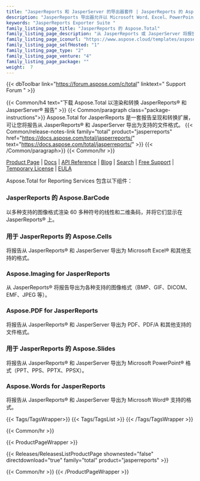 ```yaml
---
title: "JasperReports 和 JasperServer 的导出器套件 | JasperReports 的 Aspose.Total"
description: "JasperReports 导出器允许以 Microsoft Word、Excel、PowerPoint 和 PDF 格式导出报告。 Aspose.Total for JasperReports 系列中的导出器之一还提供了将条形码添加到导出文件的功能。"
keywords: "JasperReports Exporter Suite "
family_listing_page_title: "JasperReports 的 Aspose.Total"
family_listing_page_description: "从 JasperReports 或 JasperServer 将报告导出为 Word、Excel、PowerPoint 和其他格式。"
family_listing_page_iconurl: "https://www.aspose.cloud/templates/aspose/App_Themes/V3/images/total/272x272/aspose_total-for-jasperreports-min.png"
family_listing_page_selfHosted: "1"
family_listing_page_type: "2"
family_listing_page_venture: "4"
family_listing_page_package: ""
weight:  7
---
```


{{< dbToolbar link="https://forum.aspose.com/c/total" linktext=" Support Forum " >}}

{{< Common/h4 text="下载 Aspose.Total 以渲染和转换 JasperReports® 和 JasperServer® 报告"  >}}
{{< Common/paragraph class="package-instructions">}}
Aspose.Total for JasperReports 是一套报告呈现和转换扩展，可让您将报告从 JasperReports® 和 JasperServer 导出为支持的文件格式。
{{< Common/release-notes-link family="total" product="jasperreports" href="https://docs.aspose.com/total/jasperreports/" text="https://docs.aspose.com/total/jasperreports/"  >}}
{{< /Common/paragraph>}}
{{< Common/hr >}}

[Product Page](https://products.aspose.com/total/jasperreports/) | [Docs](https://docs.aspose.com/total/jasperreports/) | [API Reference](https://reference.aspose.com/) | [Blog](https://blog.aspose.com/categories/aspose.total-product-family/) | [Search](https://search.aspose.com/) | [Free Support](https://forum.aspose.com/c/total/7) | [Temporary License](https://purchase.aspose.com/temporary-license) | [EULA](https://about.aspose.com/legal/eula/)

Aspose.Total for Reporting Services 包含以下组件：

### JasperReports 的 Aspose.BarCode

以多种支持的图像格式渲染 60 多种符号的线性和二维条码，并将它们显示在 JasperReports® 上。

### 用于 JasperReports 的 Aspose.Cells

将报告从 JasperReports® 和 JasperServer 导出为 Microsoft Excel® 和其他支持的格式。

### Aspose.Imaging for JasperReports

从 JasperReports® 将报告导出为各种支持的图像格式（BMP、GIF、DICOM、EMF、JPEG 等）。

### Aspose.PDF for JasperReports

将报告从 JasperReports® 和 JasperServer 导出为 PDF、PDF/A 和其他支持的文件格式。

### 用于 JasperReports 的 Aspose.Slides

将报告从 JasperReports® 和 JasperServer 导出为 Microsoft PowerPoint® 格式（PPT、PPS、PPTX、PPSX）。

### Aspose.Words for JasperReports

将报告从 JasperReports® 和 JasperServer 导出为 Microsoft Word® 支持的格式。

{{< Tags/TagsWrapper>}}
 {{< Tags/TagsList >}}
{{< /Tags/TagsWrapper >}}

{{< Common/hr >}}

{{< ProductPageWrapper >}}
<!-- ReleasesListProductPage-->
   {{< Releases/ReleasesListProductPage shownested="false"  directdownload="true" family="total" product="jasperreports" >}}
<!-- /ReleasesListProductPage-->
{{< Common/hr >}}
{{< /ProductPageWrapper >}}

